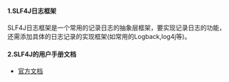 #### 1.SLF4J日志框架
SLF4J日志框架是一个常用的记录日志的抽象层框架，要实现记录日志的功能，还需添加具体的日志记录的实现框架(如常用的Logback,log4j等)。

#### 2.SLF4J的用户手册文档
* <a href="https://www.slf4j.org/manual.html" target="_blank">官方文档</a>
